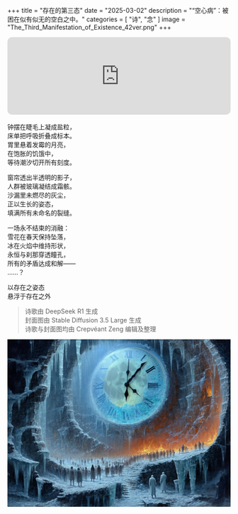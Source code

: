 +++
title = "存在的第三态"
date = "2025-03-02"
description = "“空心病”：被困在似有似无的空白之中。"
categories = [
    "诗", "念"
]
image = "The_Third_Manifestation_of_Existence_42ver.png"
+++
<iframe allow="autoplay *; encrypted-media *; fullscreen *; clipboard-write" frameborder="0" height="175" style="width:100%;max-width:660px;overflow:hidden;border-radius:10px;" sandbox="allow-forms allow-popups allow-same-origin allow-scripts allow-storage-access-by-user-activation allow-top-navigation-by-user-activation" src="https://embed.music.apple.com/tr/album/%E6%B2%A1%E5%92%AF/1669352621?i=1669353089"></iframe>

钟摆在睫毛上凝成盐粒，  
床单把呼吸折叠成标本。  
胃里悬着发霉的月亮，  
在饱胀的饥饿中，  
等待潮汐切开所有刻度。  

窗帘透出半透明的影子，  
人群被玻璃凝结成霜骸。  
沙漏里未燃尽的灰尘，  
正以生长的姿态，  
填满所有未命名的裂缝。  

一场永不结束的消融：  
雪花在春天保持坠落，  
冰在火焰中维持形状，  
永恒与刹那穿透瞳孔，  
所有的矛盾达成和解——  
……？  

以存在之姿态  
悬浮于存在之外  

> 诗歌由 DeepSeek R1 生成  
> 封面图由 Stable Diffusion 3.5 Large 生成  
> 诗歌与封面图均由 Crepvéant Zeng 编辑及整理  

![封面图](The_Third_Manifestation_of_Existence_42ver.png)